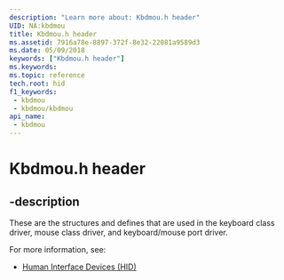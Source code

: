 ```yaml
---
description: "Learn more about: Kbdmou.h header"
UID: NA:kbdmou
title: Kbdmou.h header
ms.assetid: 7916a78e-8897-372f-8e32-22081a9589d3
ms.date: 05/09/2018
keywords: ["Kbdmou.h header"]
ms.keywords: 
ms.topic: reference
tech.root: hid
f1_keywords:
 - kbdmou
 - kbdmou/kbdmou
api_name:
 - kbdmou
---
```


# Kbdmou.h header

## -description

These are the structures and defines that are used in the keyboard class driver, mouse class driver, and keyboard/mouse port driver.

For more information, see:

- [Human Interface Devices (HID)](../_hid/index.md)

